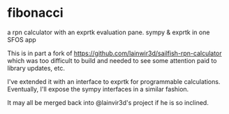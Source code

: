 # fibonacci
a rpn calculator with an exprtk evaluation pane. sympy &amp; exprtk in one SFOS app

This is in part a fork of https://github.com/lainwir3d/sailfish-rpn-calculator which was too difficult to build and needed to see some attention paid to library updates, etc.

I've extended it with an interface to exprtk for programmable calculations. Eventually, I'll expose the sympy interfaces in a similar fashion.

It may all be merged back into @lainvir3d's project if he is so inclined.
